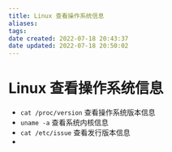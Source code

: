 ```yaml
---
title: Linux 查看操作系统信息
aliases: 
tags: 
date created: 2022-07-18 20:43:37
date updated: 2022-07-18 20:50:02
---
```


# Linux 查看操作系统信息

- `cat /proc/version` 查看操作系统版本信息
- `uname -a` 查看系统内核信息
- `cat /etc/issue` 查看发行版本信息
- 